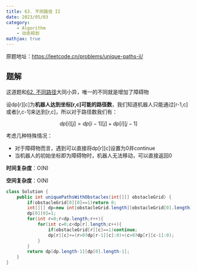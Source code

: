 ```yaml
---
title: 63. 不同路径 II
date: 2023/05/03
category: 
    - Algorithm
    - 动态规划
mathjax: true
---
```

原题地址：https://leetcode.cn/problems/unique-paths-ii/

## 题解
这道题和[62. 不同路径](https://leetcode.cn/problems/unique-paths/)大同小异，唯一的不同就是增加了障碍物

设dp[r][c]为**机器人达到坐标[r,c]可能的路径数**，我们知道机器人只能通过[r-1,c]或者[r,c-1]来达到[r,c]，所以对于路径数我们有：

$$dp[i][j]=dp[i-1][j]+dp[i][j-1]$$

考虑几种特殊情况：
- 对于障碍物而言，遇到可以直接将dp[r][c]设置为0并continue
- 当机器人的初始坐标即为障碍物时，机器人无法移动，可以直接返回0

**时间复杂度**：O(N)

**空间复杂度**：O(N)

```java
class Solution {
    public int uniquePathsWithObstacles(int[][] obstacleGrid) {
        if(obstacleGrid[0][0]==1)return 0;
        int[][] dp=new int[obstacleGrid.length][obstacleGrid[0].length];
        dp[0][0]=1;
        for(int r=0;r<dp.length;r++){
            for(int c=0;c<dp[r].length;c++){
                if(obstacleGrid[r][c]==1)continue;
                dp[r][c]+=(r>0?dp[r-1][c]:0)+(c>0?dp[r][c-1]:0);
            }
        }
        return dp[dp.length-1][dp[0].length-1];
    }
}
```
